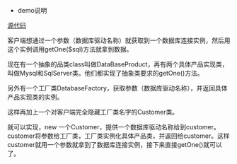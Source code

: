 - demo说明

[源代码](https://www.cnblogs.com/wilburxu/p/6086394.html)

客户端想通过一个参数（数据库驱动名称）就获取到一个数据库连接实例，然后用这个实例调用getOne($sql)方法就拿到数据。

现在有一个抽象的品类class叫做DataBaseProduct，再有两个具体产品实现类，叫做Mysql和SqlServer类。他们都实现了抽象类要求的getOne()方法。

另外有一个工厂类DatabaseFactory，获取参数（数据库驱动名称），并返回具体产品实现类的实例。

这样再加上一个对客户端完全隐藏工厂类名字的Customer类。

就可以实现，new 一个Customer，提供一个数据库驱动名称给到customer。customer将参数给工厂类，工厂类实例化具体产品类，并返回给customer。这样customer就用一个参数就拿到了数据库连接实例，接下来直接getOne()就可以了。
